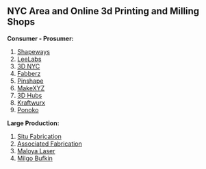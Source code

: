 ## NYC Area and Online 3d Printing and Milling Shops ##

**Consumer - Prosumer:**

1. [Shapeways](http://www.shapeways.com/)
2. [LeeLabs](http://leelabshop.com/)
3. [3D NYC](http://3dnyclab.com/)
4. [Fabberz](http://www.fabberz.com/)
5. [Pinshape](https://www.pinshape.com/)
6. [MakeXYZ](http://www.makexyz.com/)
7. [3D Hubs](http://www.3dhubs.com/)
8. [Kraftwurx](http://www.kraftwurx.com/)
9. [Ponoko](https://www.ponoko.com/)

**Large Production:**

1. [Situ Fabrication](http://situfabrication.com/)
2. [Associated Fabrication](http://associatedfabrication.com/)
3. [Maloya Laser](http://www.maloyalaser.com/)
4. [Milgo Bufkin](http://milgo-bufkin.com/)